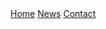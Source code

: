 <link rel="stylesheet" type="text/css" href="https://github.com/sk2282/ECE3400_Team8/blob/msbmteam-patch-1/test.css"

<div class="navbar">
  <a href="#home">Home</a>
  <a href="#news">News</a>
  <a href="#contact">Contact</a>
</div>
